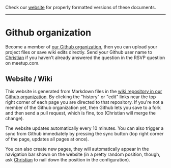 Check our [website](http://rustaceans.uk/) for
properly formatted versions of these documents.

---

# Github organization

Become a member of [our Github
organization](https://github.com/RustaceansUK), then you can
upload your project files or save wiki edits directly. Send your
Github user name to [Christian](mailto:chrjae@gmail.com) if you
haven't already answered the question in the RSVP question on
meetup.com.

## Website / Wiki

This website is generated from Markdown files in the [wiki repository
in our Github
organization](https://github.com/RustaceansUK/wiki/). By
clicking the "history" or "edit" links near the top right corner of
each page you are directed to that repository. If you're not a member
of the Github organization yet, then Github lets you save to a fork
and then send a pull request, which is fine, too (Christian will merge
the change).

The website updates automatically every 10 minutes. You can also
trigger a sync from Github immediately by pressing the sync button
(top right corner of the page, updates all pages at once).

You can also create new pages, they will automatically appear in the
navigation bar shown on the website (in a pretty random position,
though, ask [Christian](mailto:chrjae@gmail.com) to nail down the
position in the configuration).
